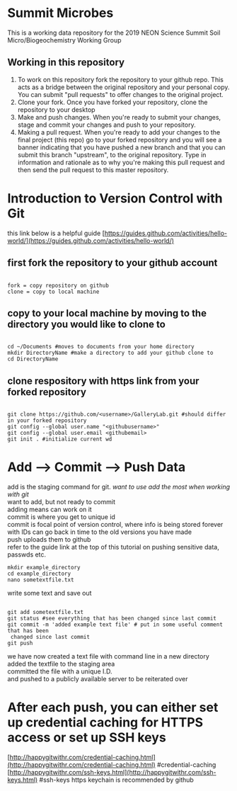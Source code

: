 # Summit Microbes
This is a working data repository for the 2019 NEON Science Summit Soil Micro/Biogeochemistry Working Group

## Working in this repository

1. To work on this repository fork the repository to your github repo. This acts as a bridge between the original repository and your personal copy. You can submit "pull requests" to offer changes to the original project.
2. Clone your fork. Once you have forked your repository, clone the repository to your desktop
3. Make and push changes. When you're ready to submit your changes, stage and commit your changes and push to your repository.
4. Making a pull request. When you're ready to add your changes to the final project (this repo) go to your forked repository and you will see a banner indicating that you have pushed a new branch and that you can submit this branch "upstream", to the original repository. Type in information and rationale as to why you're making this pull request and then send the pull request to this master repository.


# Introduction to Version Control with Git ##
this link below is a helpful guide
[https://guides.github.com/activities/hello-world/](https://guides.github.com/activities/hello-world/)

## first fork the repository to your github account

```

fork = copy repository on github
clone = copy to local machine
```

## copy to your local machine by moving to the directory you would like to clone to
```

cd ~/Documents #moves to documents from your home directory
mkdir DirectoryName #make a directory to add your github clone to
cd DirectoryName
```


## clone respository with https link from your forked repository
```

git clone https://github.com/<username>/GalleryLab.git #should differ in your forked repository
git config --global user.name "<githubusername>"
git config --global user.email <githubemail>
git init . #initialize current wd
```


# Add --> Commit --> Push Data
add is the staging command for git. *want to use add the most when working with git* <br>
want to add, but not ready to commit <br>
adding means can work on it <br>
commit is where you get to unique id <br>
commit is focal point of version control, where info is being stored forever <br>
with IDs can go back in time to the old versions you have made <br>
push uploads them to github <br>
refer to the guide link at the top of this tutorial on pushing sensitive data, passwds etc. <br>

```
mkdir example_directory
cd example_directory
nano sometextfile.txt
```

write some text and save out
```

git add sometextfile.txt
git status #see everything that has been changed since last commit
git commit -m 'added example text file' # put in some useful comment that has been
 changed since last commit
git push
```

we have now created a text file with command line in a new directory <br>
added the textfile to the staging area <br>
committed the file with a unique I.D. <br>
and pushed to a publicly available server to be reiterated over <br>

# After each push, you can either set up credential caching for HTTPS access or set up SSH keys
[http://happygitwithr.com/credential-caching.html](http://happygitwithr.com/credential-caching.html) #credential-caching <br>
[http://happygitwithr.com/ssh-keys.html](http://happygitwithr.com/ssh-keys.html) #ssh-keys
https keychain is recommended by github


